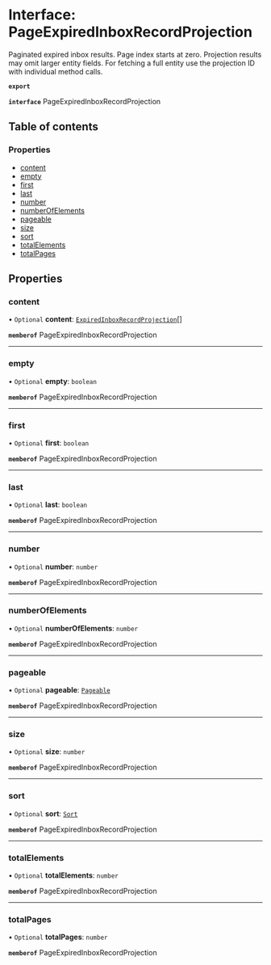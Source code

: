 # Interface: PageExpiredInboxRecordProjection

Paginated expired inbox results. Page index starts at zero. Projection results may omit larger entity fields. For fetching a full entity use the projection ID with individual method calls.

**`export`**

**`interface`** PageExpiredInboxRecordProjection

## Table of contents

### Properties

- [content](PageExpiredInboxRecordProjection.md#content)
- [empty](PageExpiredInboxRecordProjection.md#empty)
- [first](PageExpiredInboxRecordProjection.md#first)
- [last](PageExpiredInboxRecordProjection.md#last)
- [number](PageExpiredInboxRecordProjection.md#number)
- [numberOfElements](PageExpiredInboxRecordProjection.md#numberofelements)
- [pageable](PageExpiredInboxRecordProjection.md#pageable)
- [size](PageExpiredInboxRecordProjection.md#size)
- [sort](PageExpiredInboxRecordProjection.md#sort)
- [totalElements](PageExpiredInboxRecordProjection.md#totalelements)
- [totalPages](PageExpiredInboxRecordProjection.md#totalpages)

## Properties

### content

• `Optional` **content**: [`ExpiredInboxRecordProjection`](ExpiredInboxRecordProjection.md)[]

**`memberof`** PageExpiredInboxRecordProjection

___

### empty

• `Optional` **empty**: `boolean`

**`memberof`** PageExpiredInboxRecordProjection

___

### first

• `Optional` **first**: `boolean`

**`memberof`** PageExpiredInboxRecordProjection

___

### last

• `Optional` **last**: `boolean`

**`memberof`** PageExpiredInboxRecordProjection

___

### number

• `Optional` **number**: `number`

**`memberof`** PageExpiredInboxRecordProjection

___

### numberOfElements

• `Optional` **numberOfElements**: `number`

**`memberof`** PageExpiredInboxRecordProjection

___

### pageable

• `Optional` **pageable**: [`Pageable`](Pageable.md)

**`memberof`** PageExpiredInboxRecordProjection

___

### size

• `Optional` **size**: `number`

**`memberof`** PageExpiredInboxRecordProjection

___

### sort

• `Optional` **sort**: [`Sort`](Sort.md)

**`memberof`** PageExpiredInboxRecordProjection

___

### totalElements

• `Optional` **totalElements**: `number`

**`memberof`** PageExpiredInboxRecordProjection

___

### totalPages

• `Optional` **totalPages**: `number`

**`memberof`** PageExpiredInboxRecordProjection
